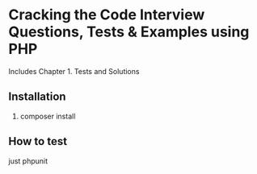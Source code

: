 # Cracking the Code Interview Questions, Tests & Examples using PHP

Includes Chapter 1. Tests and Solutions

## Installation

1. composer install


## How to test

just phpunit
 